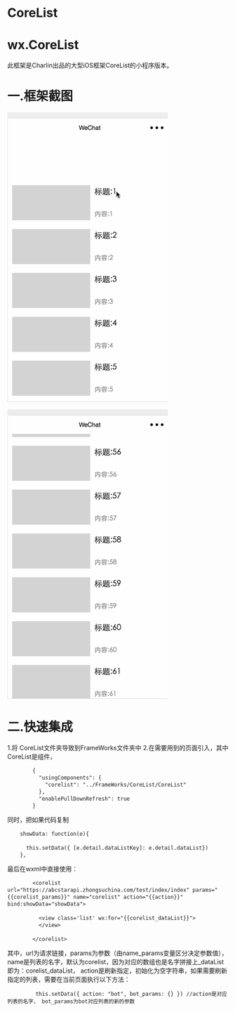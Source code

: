 # CoreList
# wx.CoreList
此框架是Charlin出品的大型iOS框架CoreList的小程序版本。

一.框架截图
==========


![image](https://github.com/ShiDianSoftware/Resource/blob/master/CoreList/a.gif)


![image](https://github.com/ShiDianSoftware/Resource/blob/master/CoreList/b.gif)


二.快速集成
==========

1.将 CoreList文件夹导致到FrameWorks文件夹中
2.在需要用到的页面引入，其中CoreList是组件，

            {
              "usingComponents": {
                "corelist": "../FrameWorks/CoreList/CoreList"
              },
              "enablePullDownRefresh": true
            }
    
同时，把如果代码复制


        showData: function(e){

          this.setData({ [e.detail.dataListKey]: e.detail.dataList})
        },

     


最后在wxml中直接使用： 

            <corelist url="https://abcstarapi.zhongsuchina.com/test/index/index" params="{{corelist_params}}" name="corelist" action="{{action}}" bind:showData="showData">

              <view class='list' wx:for="{{corelist_dataList}}">
              </view>

            </corelist>


其中，url为请求链接，params为参数（由name_params变量区分决定参数值），name是列表的名字，默认为corelist，因为对应的数组也是名字拼接上_dataList即为：corelist_dataList， action是刷新指定，初始化为空字符串，如果需要刷新指定的列表，需要在当前页面执行以下方法：

             this.setData({ action: "bot", bot_params: {} }) //action是对应列表的名字， bot_params为bot对应列表的新的参数
